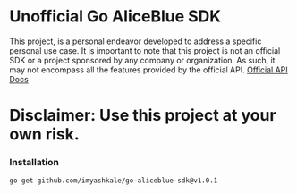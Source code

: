 # Unofficial Go AliceBlue SDK
This project, is a personal endeavor developed to address a specific personal use case. It is important to note that this project is not an official SDK or a project sponsored by any company or organization. As such, it may not encompass all the features provided by the official API. [ Official API Docs](https://v2api.aliceblueonline.com/introduction)

# Disclaimer: Use this project at your own risk.

### Installation
```
go get github.com/imyashkale/go-aliceblue-sdk@v1.0.1
```